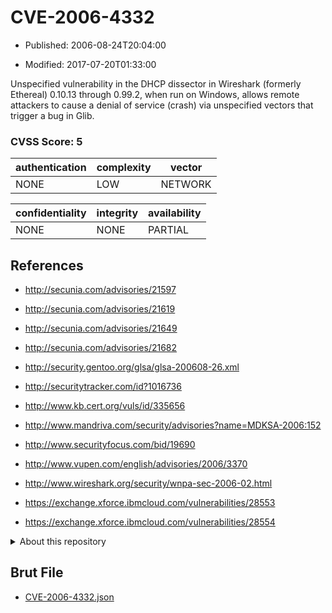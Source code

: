 # CVE-2006-4332

- Published: 2006-08-24T20:04:00

- Modified: 2017-07-20T01:33:00

Unspecified vulnerability in the DHCP dissector in Wireshark (formerly Ethereal) 0.10.13 through 0.99.2, when run on Windows, allows remote attackers to cause a denial of service (crash) via unspecified vectors that trigger a bug in Glib.

### CVSS Score: **5**

| authentication | complexity | vector |
| --- | --- | --- |
| NONE | LOW | NETWORK |

| confidentiality | integrity | availability |
| --- | --- | --- |
| NONE | NONE | PARTIAL |

## References

* http://secunia.com/advisories/21597

* http://secunia.com/advisories/21619

* http://secunia.com/advisories/21649

* http://secunia.com/advisories/21682

* http://security.gentoo.org/glsa/glsa-200608-26.xml

* http://securitytracker.com/id?1016736

* http://www.kb.cert.org/vuls/id/335656

* http://www.mandriva.com/security/advisories?name=MDKSA-2006:152

* http://www.securityfocus.com/bid/19690

* http://www.vupen.com/english/advisories/2006/3370

* http://www.wireshark.org/security/wnpa-sec-2006-02.html

* https://exchange.xforce.ibmcloud.com/vulnerabilities/28553

* https://exchange.xforce.ibmcloud.com/vulnerabilities/28554

<details>
<summary>About this repository</summary> 

  This repository is part of the project [Live Hack CVE](https://github.com/Live-Hack-CVE). Main website can be found [www.live-hack.org](https://www.live-hack.org) 
  
  Made by [Sn0wAlice](https://github.com/Sn0wAlice) for the people that care about security and need to have a feed of the latest CVEs. Hope you enjoy it, don't forget to star the repo and follow me on [Twitter](https://twitter.com/Sn0wAlice) and [Github](https://github.com/Sn0wAlice). And that is my [personnal website](https://www.alice-snow.me/)

  - [Home Page](https://github.com/Live-Hack-CVE)
  - [Framework](https://github.com/Live-Hack-CVE/cve-framework)
  - [CVE database](https://github.com/Live-Hack-CVE/full_database)
  - [Changelog](https://github.com/Live-Hack-CVE/Changelog)
</details>

## Brut File

* [CVE-2006-4332.json](https://raw.githubusercontent.com/Live-Hack-CVE/full_database/main/cves/2006/CVE-2006-4332.json)

